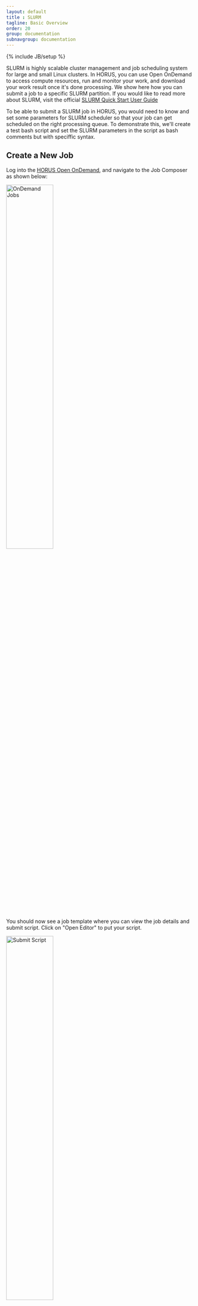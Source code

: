```yaml
---
layout: default
title : SLURM
tagline: Basic Overview
order: 20
group: documentation
subnavgroup: documentation
---
```

{% include JB/setup %}

SLURM is highly scalable cluster management and job scheduling system for large and small Linux clusters. In HORUS, you can use Open OnDemand to access compute resources, run and monitor your work, and download your work result once it's done processing. We show here how you can submit a job to a specific SLURM partition. If you would like to read more about SLURM, visit the official <a href="https://slurm.schedmd.com/quickstart.html">SLURM Quick Start User Guide</a>

To be able to submit a SLURM job in HORUS, you would need to know and set some parameters for SLURM scheduler so that your job can get scheduled on the right processing queue. To demonstrate this, we'll create a test bash script and set the SLURM parameters in the script as bash comments but with speciffic syntax. 

<h2>Create a New Job</h2>

Log into the <a href="https://wsu-ondemand.osris.org">HORUS Open OnDemand</a>, and navigate to the Job Composer as shown below:

<img style="width: 50%" src="{{IMAGE_PATH}}/documentation/slurm/ood-jobs-menu.png" alt="OnDemand Jobs"/>

You should now see a job template where you can view the job details and submit script. Click on "Open Editor" to put your script.

<img style="width: 50%" src="{{IMAGE_PATH}}/documentation/slurm/ood_submit_script.png" alt="Submit Script"/>

In the editor window, enter the following bash code and click 'Save'

	#!/bin/bash
	# JOB HEADERS HERE
	# This sets the partition we’re requesting. Other options are lm and gp
	#SBATCH -p lc
	hostname
	sleep 60
	echo "Hello World from a HORUS large Compute (lc) node"

Go back to the previous page, and click on 'submit' as shown here:

<img style="width: 50%" src="{{IMAGE_PATH}}/documentation/slurm/ood_job_submit.png" alt="SLURM Job Submit"/>

To view all active jobs you submitted, go to the Open OnDemand home page, and then click on Jobs -> Active Jobs. It would list something like this:

<img style="width: 100%" src="{{IMAGE_PATH}}/documentation/slurm/ood_active_jobs.png" alt="Active Jobs"/>


For more information on the SLURM options you can use in your script, please see the documentation for the <a href="https://slurm.schedmd.com/sbatch.html">sbatch</a> command.


# Building Software

HORUS also uses <a hreff="https://www.eessi.io/docs/">European Environment for Scientific Software Installations (EESSI)</a> and <a href="https://docs.easybuild.io">EasyBuild</a> to allow users to build the software they need, and then use what they built in their jobs without needing to be 'root'. Here is how you can build your software on HORUS using EasyBuild:

Log into <a href="https://wsu-ondemand.osris.org">HORUS Open OnDemand</a>, and create an interactive desktop session by clicking on ‘HORUS Desktop’

<img style="width: 50%" src="{{IMAGE_PATH}}/documentation/slurm/interactive_apps.png" alt="Interactive Apps"/>

Specify the resources you need, including GPU details if needed, and click on Launch.

<img style="width: 50%" src="{{IMAGE_PATH}}/documentation/slurm/desktop_resources.png" alt="Desktop Resources"/>

HORUS will allocate the resources and update the status to Running when it’s ready. Once the desktop is ready, you’ll see what host it’s running on, and time remaining.

Adjust the compression and image quality as desired. For slower connections, choose high compression and low image quality.

<img style="width: 50%" src="{{IMAGE_PATH}}/documentation/slurm/desktop_launch.png" alt="Launch HORUS Desktop"/>

Launch your HORUS Desktop, and then open a terminal window as shown.

<img style="width: 50%" src="{{IMAGE_PATH}}/documentation/slurm/desktop_terminal.png" alt="Desktop Terminal"/>

In the terminal window:
 
- Load the EESSI environment for your bash session by running the following: `source /usr/local/bin/load_eessi_env` 
- To search for a specific software in EESSI, you can run `module spider <key-word>`. For example, `module spider gcc` or `module spider easybuild`.
	- If you find the software you need in EESSI, you can just load it and use it without having to go through the build process. The command to load the software: `module load <software-name>`
- To search for an app build files in EasyBuild, run `eb -S <app-key-word>`.
	- Select the software and version you need from EasyBuild and build it with the `eb` command like this: `eb <app-name.eb> --robot --prefix <path-to-your-eb-app-dir>` ( –prefix should point to a location in your home directory, and this directory location will be used to software you build).

<img style="width: 85%" src="{{IMAGE_PATH}}/documentation/slurm/load_eessi_and_eb2.png" alt="EasyBuild"/>


To use the software in your code:

If you're using a software from the EESSI software stack, all you need to do is loading the EESSI environment, and then the software. As an example, to use Perl, run the below two commands:

- `source /usr/local/bin/load_eessi_env`
- `module load Perl`

But if you would like to use software you built using EasyBuild, then you need to:

- Load EESSI and EasyBuild by running: `source /usr/local/bin/load_eessi_env` 
- Update module path by running: `module use <path-to-your-eb-app-dir>/modules/all`
- Optional: Check available modules by running `module avail`. (You don't need to run this in your code, but this would be useful when you're trying the steps manually in bash and would like to see what modules are available to load in your environment)
- Load the module you need, for example `module load Miniconda3/23.5.2-0` to laod Miniconda v23.5.2.

<img style="width: 50%" src="{{IMAGE_PATH}}/documentation/slurm/load_apps_as_modules.png" alt="Load EB Modules"/>




